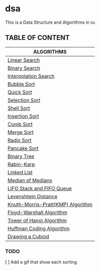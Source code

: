 # dsa

This is a Data Structure and Algorithms in `Go`

## TABLE OF CONTENT

| ALGORITHMS                                                 |
| ---------------------------------------------------------- |
| [Linear Search](./linear-search/)                          |
| [Binary Search](./binary-search/)                          |
| [Interpolation Search](./interpolation-search/)            |
| [Bubble Sort](./bubble-sort/)                              |
| [Quick Sort](./quick-sort/)                                |
| [Selection Sort](./selection-sort/)                        |
| [Shell Sort](./shell-sort/)                                |
| [Insertion Sort](./insertion-sort/)                        |
| [Comb Sort](./comb-sort/)                                  |
| [Merge Sort](./comb-sort/)                                 |
| [Radix Sort](./radix-sort/)                                |
| [Pancake Sort](./pancake-sort/)                            |
| [Binary Tree](./binary-tree/)                              |
| [Rabin-Karp](./rabin-karp/)                                |
| [Linked List](./linked-list/)                              |
| [Median of Medians](./median-of-medians/)                  |
| [LIFO Stack and FIFO Queue](./lifo-stack-fifo-query/)      |
| [Levenshtein Distance](./levenshtein-distance/)            |
| [Knuth-Morris-Pratt(KMP) Algorithm](./knuth-morris-pratt/) |
| [Floyd-Warshall Algorithm](./floyd-warshall/)              |
| [Tower of Hanoi Algorithm](./tower-of-hanoi)               |
| [Huffman Coding Algorithm](./huffman-coding)               |
| [Drawing a Cuboid](./draw-cuboid)                          |

### TODO

[ ] Add a gif that show each sorting
